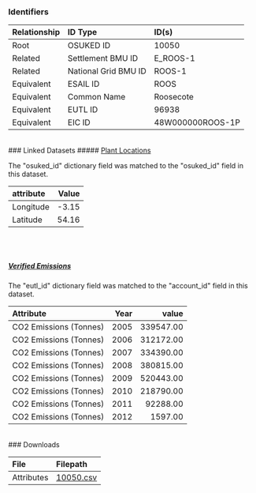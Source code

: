 ### Identifiers

| Relationship   | ID Type              | ID(s)            |
|:---------------|:---------------------|:-----------------|
| Root           | OSUKED ID            | 10050            |
| Related        | Settlement BMU ID    | E_ROOS-1         |
| Related        | National Grid BMU ID | ROOS-1           |
| Equivalent     | ESAIL ID             | ROOS             |
| Equivalent     | Common Name          | Roosecote        |
| Equivalent     | EUTL ID              | 96938            |
| Equivalent     | EIC ID               | 48W000000ROOS-1P |

<br>
### Linked Datasets
##### <a href="https://raw.githubusercontent.com/OSUKED/Dictionary-Datasets/main/datasets/plant-locations/datapackage.json">Plant Locations</a>



The "osuked_id" dictionary field was matched to the "osuked_id" field in this dataset.

| attribute   |   Value |
|:------------|--------:|
| Longitude   |   -3.15 |
| Latitude    |   54.16 |

<br><br>
##### <a href="https://raw.githubusercontent.com/OSUKED/Dictionary-Datasets/main/datasets/verified-emissions/datapackage.json">Verified Emissions</a>



The "eutl_id" dictionary field was matched to the "account_id" field in this dataset.

| Attribute              |   Year |     value |
|:-----------------------|-------:|----------:|
| CO2 Emissions (Tonnes) |   2005 | 339547.00 |
| CO2 Emissions (Tonnes) |   2006 | 312172.00 |
| CO2 Emissions (Tonnes) |   2007 | 334390.00 |
| CO2 Emissions (Tonnes) |   2008 | 380815.00 |
| CO2 Emissions (Tonnes) |   2009 | 520443.00 |
| CO2 Emissions (Tonnes) |   2010 | 218790.00 |
| CO2 Emissions (Tonnes) |   2011 |  92288.00 |
| CO2 Emissions (Tonnes) |   2012 |   1597.00 |


<br>
### Downloads


| File       | Filepath                                                                              |
|:-----------|:--------------------------------------------------------------------------------------|
| Attributes | [10050.csv](https://osuked.github.io/Power-Station-Dictionary/object_attrs/10050.csv) |
